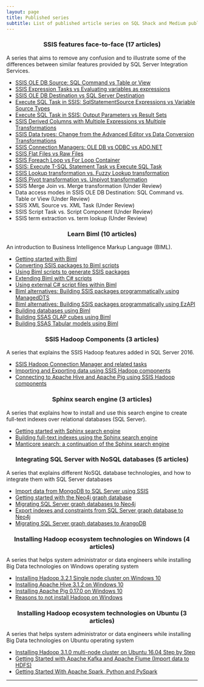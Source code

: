```yaml
---
layout: page
title: Published series
subtitle: List of published article series on SQL Shack and Medium publications
---
```


<h3 align="center">SSIS features face-to-face (17 articles)</h3>
A series that aims to remove any confusion and to illustrate some of the differences between similar features provided by SQL Server Integration Services.

- [SSIS OLE DB Source: SQL Command vs Table or View](https://www.sqlshack.com/ssis-ole-db-source-sql-command-vs-table-or-view/)
- [SSIS Expression Tasks vs Evaluating variables as expressions](https://www.sqlshack.com/ssis-expression-task-vs-evaluating-variable-as-expression/)
- [SSIS OLE DB Destination vs SQL Server Destination](https://www.sqlshack.com/ssis-ole-db-destination-vs-sql-server-destination/)
- [Execute SQL Task in SSIS: SqlStatementSource Expressions vs Variable Source Types](https://www.sqlshack.com/execute-sql-task-in-ssis-sqlstatementsource-expression-vs-variable-source-type/)
- [Execute SQL Task in SSIS: Output Parameters vs Result Sets](https://www.sqlshack.com/execute-sql-tasks-in-ssis-output-parameters-vs-result-sets/)
- [SSIS Derived Columns with Multiple Expressions vs Multiple Transformations](https://www.sqlshack.com/ssis-derived-columns-with-multiple-expressions-vs-multiple-transformations/)
- [SSIS Data types: Change from the Advanced Editor vs Data Conversion Transformations](https://www.sqlshack.com/ssis-data-types-change-from-the-advanced-editor-vs-data-conversion-transformations/)
- [SSIS Connection Managers: OLE DB vs ODBC vs ADO.NET](https://www.sqlshack.com/ssis-connection-managers-ole-db-vs-odbc-vs-ado-net/)
- [SSIS Flat Files vs Raw Files](https://www.sqlshack.com/ssis-flat-files-vs-raw-files/)
- [SSIS Foreach Loop vs For Loop Container](https://www.sqlshack.com/ssis-foreach-loop-vs-for-loop-container/)
- [SSIS: Execute T-SQL Statement Task vs Execute SQL Task](https://www.sqlshack.com/ssis-execute-t-sql-statement-task-vs-execute-sql-task/)
- [SSIS Lookup transformation vs. Fuzzy Lookup transformation](https://www.sqlshack.com/ssis-lookup-transformations-vs-fuzzy-lookup-transformations/)
- [SSIS Pivot transformation vs. Unpivot transformation](https://www.sqlshack.com/ssis-pivot-transformations-vs-unpivot-transformations/)
- SSIS Merge Join vs. Merge transformation (Under Review)
- Data access modes in SSIS OLE DB Destination: SQL Command vs. Table or View (Under Review)
- SSIS XML Source vs. XML Task (Under Review)
- SSIS Script Task vs. Script Component (Under Review)
- SSIS term extraction vs. term lookup (Under Review)

<h3 align="center">Learn Biml (10 articles)</h3>
An introduction to Business Intelligence Markup Language (BIML).

- [Getting started with Biml](https://www.sqlshack.com/getting-started-with-biml/)
- [Converting SSIS packages to Biml scripts](https://www.sqlshack.com/converting-ssis-packages-to-biml-scripts/)
- [Using Biml scripts to generate SSIS packages](https://www.sqlshack.com/using-biml-scripts-to-generate-ssis-packages/)
- [Extending Biml with C# scripts](https://www.sqlshack.com/extending-biml-with-c-scripts/)
- [Using external C# script files within Biml](https://www.sqlshack.com/using-external-c-script-files-within-biml/)
- [Biml alternatives: Building SSIS packages programmatically using ManagedDTS](https://www.sqlshack.com/biml-alternatives-building-ssis-packages-programmatically-using-manageddts/)
- [Biml alternatives: Building SSIS packages programmatically using EzAPI](https://www.sqlshack.com/biml-alternatives-building-ssis-packages-programmatically-using-ezapi/)
- [Building databases using Biml](https://www.sqlshack.com/building-databases-using-biml/)
- [Building SSAS OLAP cubes using Biml](https://www.sqlshack.com/building-ssas-olap-cubes-using-biml/)
- [Building SSAS Tabular models using Biml](https://www.sqlshack.com/building-ssas-tabular-models-using-biml/)

<h3 align="center">SSIS Hadoop Components (3 articles)</h3>
A series that explains the SSIS Hadoop features added in SQL Server 2016.

- [SSIS Hadoop Connection Manager and related tasks](https://www.sqlshack.com/ssis-hadoop-connection-manager-and-related-tasks/)
- [Importing and Exporting data using SSIS Hadoop components](https://www.sqlshack.com/importing-and-export-data-using-ssis-hadoop-components/)
- [Connecting to Apache Hive and Apache Pig using SSIS Hadoop components](https://www.sqlshack.com/connecting-to-apache-hive-and-apache-pig-using-ssis-hadoop-components/)

<h3 align="center">Sphinx search engine (3 articles)</h3>
A series that explains how to install and use this search engine to create full-text indexes over relational databases (SQL Server).

- [Getting started with Sphinx search engine](https://www.sqlshack.com/getting-started-with-sphinx-search-engine/)
- [Building full-text indexes using the Sphinx search engine](https://www.sqlshack.com/building-full-text-indexes-using-the-sphinx-search-engine/)
- [Manticore search: a continuation of the Sphinx search engine](https://www.sqlshack.com/manticore-search-a-continuation-of-the-sphinx-search-engine/)

<h3 align="center">Integrating SQL Server with NoSQL databases (5 articles)</h3>
A series that explains different NoSQL database technologies, and how to integrate them with SQL Server databases

- [Import data from MongoDB to SQL Server using SSIS](https://www.sqlshack.com/import-data-from-mongodb-to-sql-server-using-ssis/)
- [Getting started with the Neo4j graph database](https://www.sqlshack.com/getting-started-with-the-neo4j-graph-database/)
- [Migrating SQL Server graph databases to Neo4j](https://www.sqlshack.com/migrating-sql-server-graph-databases-to-neo4j/)
- [Export indexes and constraints from SQL Server graph database to Neo4j](https://www.sqlshack.com/export-indexes-and-constraints-from-sql-server-graph-databases-to-neo4j/)
- [Migrating SQL Server graph databases to ArangoDB](https://www.sqlshack.com/migrating-sql-server-graph-databases-to-arangodb/)

<h3 align="center">Installing Hadoop ecosystem technologies on Windows (4 articles)</h3>
A series that helps system administrator or data engineers while installing Big Data technologies on Windows operating system

- [Installing Hadoop 3.2.1 Single node cluster on Windows 10](https://towardsdatascience.com/installing-hadoop-3-2-1-single-node-cluster-on-windows-10-ac258dd48aef)
- [Installing Apache Hive 3.1.2 on Windows 10](https://towardsdatascience.com/installing-apache-hive-3-1-2-on-windows-10-70669ce79c79)
- [Installing Apache Pig 0.17.0 on Windows 10](https://towardsdatascience.com/installing-apache-pig-0-17-0-on-windows-10-7b19ce61900d)
- [Reasons to not install Hadoop on Windows](https://medium.com/munchy-bytes/reasons-to-not-install-hadoop-on-windows-5bf22f3f0005)

<h3 align="center">Installing Hadoop ecosystem technologies on Ubuntu (3 articles)</h3>
A series that helps system administrator or data engineers while installing Big Data technologies on Ubuntu operating system

- [Installing Hadoop 3.1.0 multi-node cluster on Ubuntu 16.04 Step by Step](https://towardsdatascience.com/installing-hadoop-3-1-0-multi-node-cluster-on-ubuntu-16-04-step-by-step-8d1954b31505)
- [Getting Started with Apache Kafka and Apache Flume (Import data to HDFS)](https://towardsdatascience.com/apache-kafka-and-flume-installation-guide-import-data-from-kafka-to-hdfs-c908b0df034c)
- [Getting Started With Apache Spark, Python and PySpark](https://towardsdatascience.com/working-with-apache-spark-python-and-pyspark-128a82668e67)

------------------------------------
